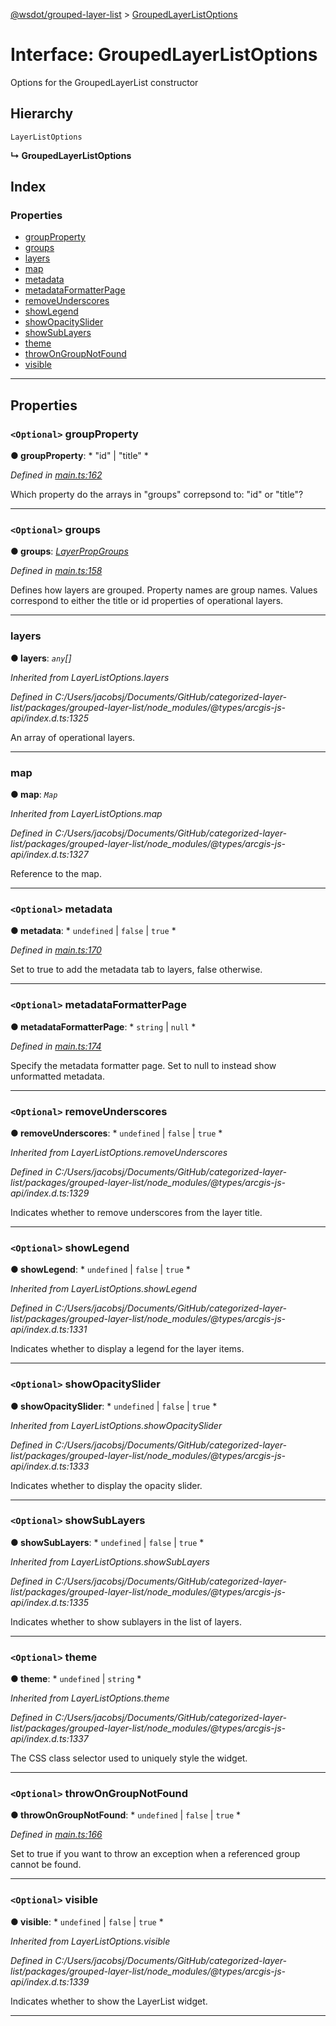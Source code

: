 [@wsdot/grouped-layer-list](../README.md) > [GroupedLayerListOptions](../interfaces/groupedlayerlistoptions.md)

# Interface: GroupedLayerListOptions

Options for the GroupedLayerList constructor

## Hierarchy

 `LayerListOptions`

**↳ GroupedLayerListOptions**

## Index

### Properties

* [groupProperty](groupedlayerlistoptions.md#groupproperty)
* [groups](groupedlayerlistoptions.md#groups)
* [layers](groupedlayerlistoptions.md#layers)
* [map](groupedlayerlistoptions.md#map)
* [metadata](groupedlayerlistoptions.md#metadata)
* [metadataFormatterPage](groupedlayerlistoptions.md#metadataformatterpage)
* [removeUnderscores](groupedlayerlistoptions.md#removeunderscores)
* [showLegend](groupedlayerlistoptions.md#showlegend)
* [showOpacitySlider](groupedlayerlistoptions.md#showopacityslider)
* [showSubLayers](groupedlayerlistoptions.md#showsublayers)
* [theme](groupedlayerlistoptions.md#theme)
* [throwOnGroupNotFound](groupedlayerlistoptions.md#throwongroupnotfound)
* [visible](groupedlayerlistoptions.md#visible)

---

## Properties

<a id="groupproperty"></a>

### `<Optional>` groupProperty

**● groupProperty**: * "id" &#124; "title"
*

*Defined in [main.ts:162](https://github.com/WSDOT-GIS/grouped-layer-list/blob/7ac8b6c/packages/grouped-layer-list/src/main.ts#L162)*

Which property do the arrays in "groups" correpsond to: "id" or "title"?

___
<a id="groups"></a>

### `<Optional>` groups

**● groups**: *[LayerPropGroups](layerpropgroups.md)*

*Defined in [main.ts:158](https://github.com/WSDOT-GIS/grouped-layer-list/blob/7ac8b6c/packages/grouped-layer-list/src/main.ts#L158)*

Defines how layers are grouped. Property names are group names. Values correspond to either the title or id properties of operational layers.

___
<a id="layers"></a>

###  layers

**● layers**: *`any`[]*

*Inherited from LayerListOptions.layers*

*Defined in C:/Users/jacobsj/Documents/GitHub/categorized-layer-list/packages/grouped-layer-list/node_modules/@types/arcgis-js-api/index.d.ts:1325*

An array of operational layers.

___
<a id="map"></a>

###  map

**● map**: *`Map`*

*Inherited from LayerListOptions.map*

*Defined in C:/Users/jacobsj/Documents/GitHub/categorized-layer-list/packages/grouped-layer-list/node_modules/@types/arcgis-js-api/index.d.ts:1327*

Reference to the map.

___
<a id="metadata"></a>

### `<Optional>` metadata

**● metadata**: * `undefined` &#124; `false` &#124; `true`
*

*Defined in [main.ts:170](https://github.com/WSDOT-GIS/grouped-layer-list/blob/7ac8b6c/packages/grouped-layer-list/src/main.ts#L170)*

Set to true to add the metadata tab to layers, false otherwise.

___
<a id="metadataformatterpage"></a>

### `<Optional>` metadataFormatterPage

**● metadataFormatterPage**: * `string` &#124; `null`
*

*Defined in [main.ts:174](https://github.com/WSDOT-GIS/grouped-layer-list/blob/7ac8b6c/packages/grouped-layer-list/src/main.ts#L174)*

Specify the metadata formatter page. Set to null to instead show unformatted metadata.

___
<a id="removeunderscores"></a>

### `<Optional>` removeUnderscores

**● removeUnderscores**: * `undefined` &#124; `false` &#124; `true`
*

*Inherited from LayerListOptions.removeUnderscores*

*Defined in C:/Users/jacobsj/Documents/GitHub/categorized-layer-list/packages/grouped-layer-list/node_modules/@types/arcgis-js-api/index.d.ts:1329*

Indicates whether to remove underscores from the layer title.

___
<a id="showlegend"></a>

### `<Optional>` showLegend

**● showLegend**: * `undefined` &#124; `false` &#124; `true`
*

*Inherited from LayerListOptions.showLegend*

*Defined in C:/Users/jacobsj/Documents/GitHub/categorized-layer-list/packages/grouped-layer-list/node_modules/@types/arcgis-js-api/index.d.ts:1331*

Indicates whether to display a legend for the layer items.

___
<a id="showopacityslider"></a>

### `<Optional>` showOpacitySlider

**● showOpacitySlider**: * `undefined` &#124; `false` &#124; `true`
*

*Inherited from LayerListOptions.showOpacitySlider*

*Defined in C:/Users/jacobsj/Documents/GitHub/categorized-layer-list/packages/grouped-layer-list/node_modules/@types/arcgis-js-api/index.d.ts:1333*

Indicates whether to display the opacity slider.

___
<a id="showsublayers"></a>

### `<Optional>` showSubLayers

**● showSubLayers**: * `undefined` &#124; `false` &#124; `true`
*

*Inherited from LayerListOptions.showSubLayers*

*Defined in C:/Users/jacobsj/Documents/GitHub/categorized-layer-list/packages/grouped-layer-list/node_modules/@types/arcgis-js-api/index.d.ts:1335*

Indicates whether to show sublayers in the list of layers.

___
<a id="theme"></a>

### `<Optional>` theme

**● theme**: * `undefined` &#124; `string`
*

*Inherited from LayerListOptions.theme*

*Defined in C:/Users/jacobsj/Documents/GitHub/categorized-layer-list/packages/grouped-layer-list/node_modules/@types/arcgis-js-api/index.d.ts:1337*

The CSS class selector used to uniquely style the widget.

___
<a id="throwongroupnotfound"></a>

### `<Optional>` throwOnGroupNotFound

**● throwOnGroupNotFound**: * `undefined` &#124; `false` &#124; `true`
*

*Defined in [main.ts:166](https://github.com/WSDOT-GIS/grouped-layer-list/blob/7ac8b6c/packages/grouped-layer-list/src/main.ts#L166)*

Set to true if you want to throw an exception when a referenced group cannot be found.

___
<a id="visible"></a>

### `<Optional>` visible

**● visible**: * `undefined` &#124; `false` &#124; `true`
*

*Inherited from LayerListOptions.visible*

*Defined in C:/Users/jacobsj/Documents/GitHub/categorized-layer-list/packages/grouped-layer-list/node_modules/@types/arcgis-js-api/index.d.ts:1339*

Indicates whether to show the LayerList widget.

___

